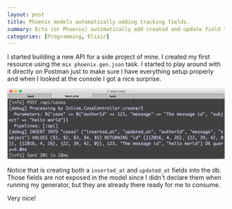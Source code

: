 ```yaml
---
layout: post
title: Phoenix models automatically adding tracking fields.
summary: Ecto (or Phoenix) automatically add created and update field to your models.
categories: [Programming, Elixir]
---
```


I started building a new API for a side project of mine.
I created my first resource using the `mix phoenix.gen.json` task.
I started to play around with it directly on Postman just to make sure I have everything setup properly and when I looked at the console I got a nice surprise.

<img border="0" alt="Phoenix console post details" src="/images/posts/phoenix-console-post.png">

Notice that is creating both a `inserted_at` and `updated_at` fields into the db.
Those fields are not exposed in the model since I didn't declare them when running my generator, but they are already there ready for me to consume.

Very nice!
